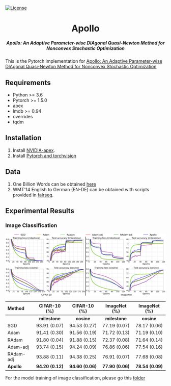 [![License](https://img.shields.io/badge/License-Apache%202.0-blue.svg)](https://opensource.org/licenses/Apache-2.0)

<h1 align="center">Apollo</h1>
<h5 align="center">Apollo: An Adaptive Parameter-wise DIAgonal Quasi-Newton Method for Nonconvex Stochastic Optimization</h5>

This is the Pytorch implementation for [Apollo: An Adaptive Parameter-wise DIAgonal Quasi-Newton Method for Nonconvex Stochastic Optimization](https://arxiv.org/abs/2009.13586)

## Requirements
* Python >= 3.6
* Pytorch >= 1.5.0
* apex
* lmdb >= 0.94
* overrides 
* tqdm


## Installation
1. Install [NVIDIA-apex](https://github.com/NVIDIA/apex).
2. Install [Pytorch and torchvision](https://pytorch.org/get-started/locally/)

## Data
1. One Billion Words can be obtained [here](https://www.statmt.org/lm-benchmark/)
2. WMT'14 English to German (EN-DE) can be obtained with scripts provided in [fairseq](https://github.com/pytorch/fairseq/blob/master/examples/translation/README.md#wmt14-english-to-german-convolutional).

## Experimental Results

### Image Classification
<img src="./docs/images/classify.png" width="600"/>

| Method     |  CIFAR-10 (%)      |  CIFAR-10 (%)      |  ImageNet (%)      |  ImageNet (%)      |
| :--------- | :----------------: | :----------------: | :----------------: | :----------------: |
|            |  **milestone**     |  **cosine**        |  **milestone**     |  **cosine**        |
| SGD        |  93.91 (0.07)      |  94.53 (0.27)      |  77.19 (0.07)      |  78.17 (0.06)      |
| Adam       |  91.41 (0.30)      |  91.56 (0.19)      |  71.72 (0.13)      |  71.19 (0.10)      |
| RAdam      |  91.80 (0.04)      |  91.88 (0.15)      |  72.37 (0.08)      |  71.64 (0.14)      |
| Adam-adj   |  93.74 (0.15)      |  94.24 (0.09)      |  76.86 (0.06)      |  77.54 (0.16)      |
| RAdam-adj  |  93.88 (0.11)      |  94.38 (0.25)      |  76.91 (0.07)      |  77.68 (0.08)      |
| **Apollo** |  **94.20 (0.12)**  |  **94.60 (0.06)**  |  **77.90 (0.06)**  |  **78.54 (0.09)**  |

For the model training of image classification, please go this [folder](https://github.com/XuezheMax/apollo/tree/master/classification)

